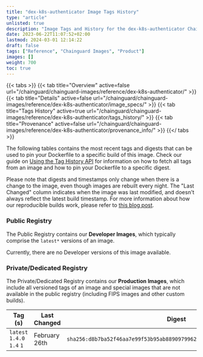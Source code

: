 ```yaml
---
title: "dex-k8s-authenticator Image Tags History"
type: "article"
unlisted: true
description: "Image Tags and History for the dex-k8s-authenticator Chainguard Image"
date: 2023-06-22T11:07:52+02:00
lastmod: 2024-03-01 12:14:22
draft: false
tags: ["Reference", "Chainguard Images", "Product"]
images: []
weight: 700
toc: true
---
```


{{< tabs >}}
{{< tab title="Overview" active=false url="/chainguard/chainguard-images/reference/dex-k8s-authenticator/" >}}
{{< tab title="Details" active=false url="/chainguard/chainguard-images/reference/dex-k8s-authenticator/image_specs/" >}}
{{< tab title="Tags History" active=true url="/chainguard/chainguard-images/reference/dex-k8s-authenticator/tags_history/" >}}
{{< tab title="Provenance" active=false url="/chainguard/chainguard-images/reference/dex-k8s-authenticator/provenance_info/" >}}
{{</ tabs >}}

The following tables contains the most recent tags and digests that can be used to pin your Dockerfile to a specific build of this image. Check our guide on [Using the Tag History API](/chainguard/chainguard-images/using-the-tag-history-api/) for information on how to fetch all tags from an image and how to pin your Dockerfile to a specific digest.

Please note that digests and timestamps only change when there is a change to the image, even though images are rebuilt every night. The "Last Changed" column indicates when the image was last modified, and doesn't always reflect the latest build timestamp. For more information about how our reproducible builds work, please refer to [this blog post](https://www.chainguard.dev/unchained/reproducing-chainguards-reproducible-image-builds).

### Public Registry
The Public Registry contains our **Developer Images**, which typically comprise the `latest*` versions of an image.

Currently, there are no Developer versions of this image available.

### Private/Dedicated Registry
The Private/Dedicated Registry contains our **Production Images**, which include all versioned tags of an image and special images that are not available in the public registry (including FIPS images and other custom builds).

| Tag (s)                     | Last Changed  | Digest                                                                    |
|-----------------------------|---------------|---------------------------------------------------------------------------|
|  `latest` `1.4.0` `1.4` `1` | February 26th | `sha256:d8b7ba52f46aa7e99f53b95ab88909799626a15931ba0f8bbfd8111c5ae4fb30` |

